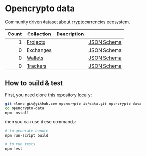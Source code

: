 # Opencrypto data

Community driven dataset about cryptocurrencies ecosystem.

| Count | Collection | Description | |
| ---: | --- |  --- | --- |
| 1 | [Projects](/projects) |  | [JSON Schema](https://github.com/opencrypto-io/schema/blob/master/src/project.yaml) |
| 0 | [Exchanges](/exchanges) |  | [JSON Schema](https://github.com/opencrypto-io/schema/blob/master/src/exchange.yaml) |
| 0 | [Wallets](/wallets) |  | [JSON Schema](https://github.com/opencrypto-io/schema/blob/master/src/wallet.yaml) |
| 0 | [Trackers](/trackers) |  | [JSON Schema](https://github.com/opencrypto-io/schema/blob/master/src/tracker.yaml) |

## How to build & test

First, you need clone this repository locally:
```bash
git clone git@github.com:opencrypto-io/data.git opencrypto-data
cd opencrypto-data
npm install
```

then you can use these commands:
```bash
# to generate bundle
npm run-script build

# to run tests
npm test 
```

